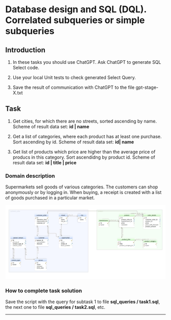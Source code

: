 # Database design and SQL (DQL). Correlated subqueries or simple subqueries

## Introduction

1. In these tasks you should use ChatGPT. Ask ChatGPT to generate SQL Select code.  

2. Use your local Unit tests to check generated Select Query.  

3. Save the result of communication with ChatGPT to the file gpt-stage-X.txt  


## Task  

1. Get cities, for which there are no streets, sorted ascending by name. Scheme of result data set: **id | name**
 
2. Get a list of categories, where each product has at least one purchase. Sort ascending by id. Scheme of result data set: **id| name**
 
3. Get list of products which price are higher than the average price of producs in this category. Sort ascendidng by product id. Scheme of result data set: **id | title | price**



### Domain description   

Supermarkets sell goods of various categories. The customers can shop anonymously or by logging in. When buying, a receipt is created with a list of goods purchased in a particular market. 

![DBScheme](/CorrelatedSubqueries/sql_queries/DBSchema.jpg)

### How to complete task solution

Save the script with the query for subtask 1 to file **sql_queries / task1.sql**, the next one to file **sql_queries / task2.sql**, etc. 
______
